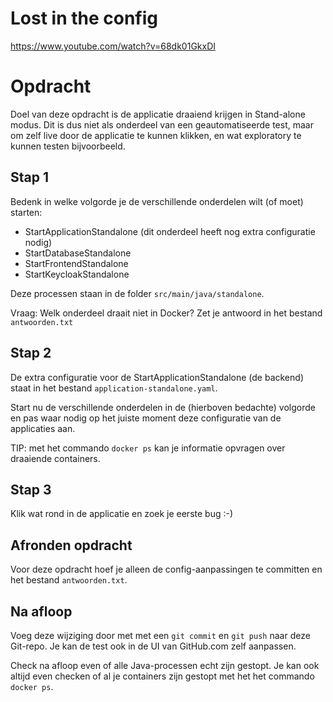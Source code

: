 # Lost in the config
https://www.youtube.com/watch?v=68dk01GkxDI

# Opdracht
Doel van deze opdracht is de applicatie draaiend krijgen in Stand-alone modus.
Dit is dus niet als onderdeel van een geautomatiseerde test, maar om zelf live door de applicatie
te kunnen klikken, en wat exploratory te kunnen testen bijvoorbeeld.

## Stap 1
Bedenk in welke volgorde je de verschillende onderdelen wilt (of moet) starten:
 - StartApplicationStandalone (dit onderdeel heeft nog extra configuratie nodig)
 - StartDatabaseStandalone
 - StartFrontendStandalone
 - StartKeycloakStandalone

Deze processen staan in de folder ``src/main/java/standalone``.

Vraag: Welk onderdeel draait niet in Docker?
Zet je antwoord in het bestand ``antwoorden.txt``

## Stap 2
De extra configuratie voor de StartApplicationStandalone (de backend)
staat in het bestand ``application-standalone.yaml``.

Start nu de verschillende onderdelen in de (hierboven bedachte) volgorde en pas waar nodig
op het juiste moment deze configuratie van de applicaties aan.

TIP: met het commando ``docker ps`` kan je informatie opvragen over draaiende containers.

## Stap 3
Klik wat rond in de applicatie en zoek je eerste bug :-)

## Afronden opdracht
Voor deze opdracht hoef je alleen de config-aanpassingen te committen en het bestand ``antwoorden.txt``.

## Na afloop
Voeg deze wijziging door met met een ``git commit`` en ``git push`` naar deze Git-repo. Je kan de test ook in de UI
van GitHub.com zelf aanpassen.

Check na afloop even of alle Java-processen echt zijn gestopt.
Je kan ook altijd even checken of al je containers zijn gestopt met het 
het commando ``docker ps``.
